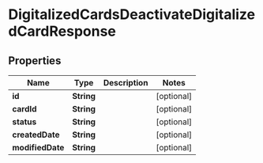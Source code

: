 

# DigitalizedCardsDeactivateDigitalizedCardResponse


## Properties

| Name | Type | Description | Notes |
|------------ | ------------- | ------------- | -------------|
|**id** | **String** |  |  [optional] |
|**cardId** | **String** |  |  [optional] |
|**status** | **String** |  |  [optional] |
|**createdDate** | **String** |  |  [optional] |
|**modifiedDate** | **String** |  |  [optional] |



